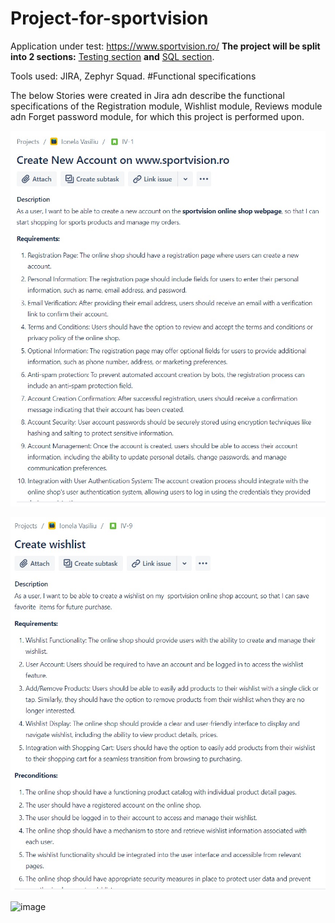 # Project-for-sportvision
Application under test: https://www.sportvision.ro/
**The project will be split into 2 sections:** [Testing section]() **and** [SQL section]().

Tools used: JIRA, Zephyr Squad.
#Functional specifications

The below Stories were created in Jira adn describe the functional specifications of the Registration module, Wishlist module, Reviews module adn Forget password module, for which this project is performed upon.

![image](https://github.com/VasiliuIonela/Project-for-sportvision/blob/main/story%20registration.jpeg)

![image](https://github.com/VasiliuIonela/Project-for-sportvision/blob/main/story%20wishlist.jpeg)

![image]()
